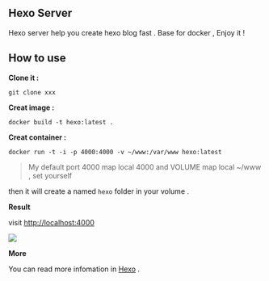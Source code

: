## Hexo Server

Hexo server help you create hexo blog fast . Base for docker , Enjoy it !

## How to use

**Clone it :**

`git clone xxx`

**Creat image  :**

`docker build -t hexo:latest .`

**Creat  container :** 

`docker run -t -i -p 4000:4000 -v ~/www:/var/www hexo:latest`


> My default port 4000 map local 4000 and VOLUME map local ~/www , set yourself

then it will create a named `hexo` folder  in your volume . 

**Result**

visit [http://localhost:4000](http://localhost:4000)

![](https://ws2.sinaimg.cn/large/006tNbRwgy1fkffysroq5j314i0l9djl.jpg)

**More**

You can read more infomation in [Hexo](https://hexo.io/docs/server.html) .

